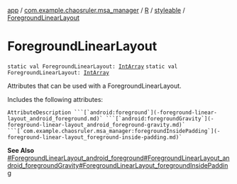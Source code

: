 [app](../../../index.md) / [com.example.chaosruler.msa_manager](../../index.md) / [R](../index.md) / [styleable](index.md) / [ForegroundLinearLayout](.)

# ForegroundLinearLayout

`static val ForegroundLinearLayout: `[`IntArray`](https://kotlinlang.org/api/latest/jvm/stdlib/kotlin/-int-array/index.html)
`static val ForegroundLinearLayout: `[`IntArray`](https://kotlinlang.org/api/latest/jvm/stdlib/kotlin/-int-array/index.html)

Attributes that can be used with a ForegroundLinearLayout.

Includes the following attributes:

    AttributeDescription ```[`android:foreground`](-foreground-linear-layout_android_foreground.md)` ```[`android:foregroundGravity`](-foreground-linear-layout_android_foreground-gravity.md)` ```[`com.example.chaosruler.msa_manager:foregroundInsidePadding`](-foreground-linear-layout_foreground-inside-padding.md)`

**See Also**
[#ForegroundLinearLayout_android_foreground](-foreground-linear-layout_android_foreground.md)[#ForegroundLinearLayout_android_foregroundGravity](-foreground-linear-layout_android_foreground-gravity.md)[#ForegroundLinearLayout_foregroundInsidePadding](-foreground-linear-layout_foreground-inside-padding.md)

